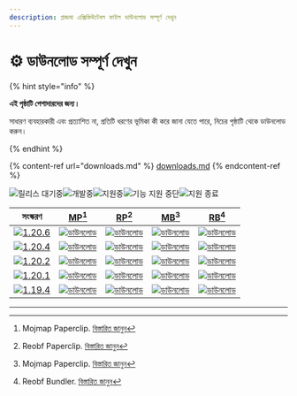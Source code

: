 ```yaml
---
description: প্লাজমা এক্সিকিউটেবল ফাইল ডাউনলোড সম্পূর্ণ দেখুন
---
```


# ⚙️ ডাউনলোড সম্পূর্ণ দেখুন

{% hint style="info" %}

**এই পৃষ্ঠাটি পেশাদারদের জন্য।**

সাধারণ ব্যবহারকারী এবং প্রত্যাশিত না, প্রতিটি ধরণের ভূমিকা কী করে জানা যেতে পারে,
নিচের পৃষ্ঠাটি থেকে ডাউনলোড করুন।

{% endhint %}

{% content-ref url="downloads.md" %}
[downloads.md](downloads.md)
{% endcontent-ref %}

[wtr]: https://badge.plazmamc.org/0/রিলিজ%20অপেক্ষারত

![릴리스 대기중][wtr]![개발중](https://badge.plazmamc.org/1/개발중)![지원중](https://badge.plazmamc.org/2/지원중)![기능 지원 중단](https://badge.plazmamc.org/6/기능%20지원%20중단)![지원 종료](https://badge.plazmamc.org/4/지원%20종료)

|                                      সংস্করণ                                      |                             [MP](#user-content-fn-1)[^1]                             |                             [RP](#user-content-fn-2)[^2]                             |                             [MB](#user-content-fn-3)[^3]                             |                             [RB](#user-content-fn-4)[^4]                             |
| :-------------------------------------------------------------------------------: | :----------------------------------------------------------------------------------: | :----------------------------------------------------------------------------------: | :----------------------------------------------------------------------------------: | :----------------------------------------------------------------------------------: |
| [![1.20.6](https://badge.plazmamc.org/2/1.20.6)](https://git.plazmamc.org/1.20.6) | [![ডাউনলোড](https://badge.plazmamc.org/1/ডাউনলোড)](https://dl.plazmamc.org/1.20.6/0) | [![ডাউনলোড](https://badge.plazmamc.org/1/ডাউনলোড)](https://dl.plazmamc.org/1.20.6/1) | [![ডাউনলোড](https://badge.plazmamc.org/1/ডাউনলোড)](https://dl.plazmamc.org/1.20.6/2) | [![ডাউনলোড](https://badge.plazmamc.org/1/ডাউনলোড)](https://dl.plazmamc.org/1.20.6/3) |
| [![1.20.4](https://badge.plazmamc.org/2/1.20.4)](https://git.plazmamc.org/1.20.4) | [![ডাউনলোড](https://badge.plazmamc.org/1/ডাউনলোড)](https://dl.plazmamc.org/1.20.4/0) | [![ডাউনলোড](https://badge.plazmamc.org/1/ডাউনলোড)](https://dl.plazmamc.org/1.20.4/1) | [![ডাউনলোড](https://badge.plazmamc.org/1/ডাউনলোড)](https://dl.plazmamc.org/1.20.4/2) | [![ডাউনলোড](https://badge.plazmamc.org/1/ডাউনলোড)](https://dl.plazmamc.org/1.20.4/3) |
| [![1.20.2](https://badge.plazmamc.org/4/1.20.2)](https://git.plazmamc.org/1.20.2) | [![ডাউনলোড](https://badge.plazmamc.org/1/ডাউনলোড)](https://dl.plazmamc.org/1.20.2/0) | [![ডাউনলোড](https://badge.plazmamc.org/1/ডাউনলোড)](https://dl.plazmamc.org/1.20.2/1) | [![ডাউনলোড](https://badge.plazmamc.org/1/ডাউনলোড)](https://dl.plazmamc.org/1.20.2/2) | [![ডাউনলোড](https://badge.plazmamc.org/1/ডাউনলোড)](https://dl.plazmamc.org/1.20.2/3) |
| [![1.20.1](https://badge.plazmamc.org/4/1.20.1)](https://git.plazmamc.org/1.20.1) | [![ডাউনলোড](https://badge.plazmamc.org/1/ডাউনলোড)](https://dl.plazmamc.org/1.20.1/0) | [![ডাউনলোড](https://badge.plazmamc.org/1/ডাউনলোড)](https://dl.plazmamc.org/1.20.1/1) | [![ডাউনলোড](https://badge.plazmamc.org/1/ডাউনলোড)](https://dl.plazmamc.org/1.20.1/2) | [![ডাউনলোড](https://badge.plazmamc.org/1/ডাউনলোড)](https://dl.plazmamc.org/1.20.1/3) |
| [![1.19.4](https://badge.plazmamc.org/4/1.19.4)](https://git.plazmamc.org/1.19.4) | [![ডাউনলোড](https://badge.plazmamc.org/1/ডাউনলোড)](https://dl.plazmamc.org/1.19.4/0) | [![ডাউনলোড](https://badge.plazmamc.org/1/ডাউনলোড)](https://dl.plazmamc.org/1.19.4/1) | [![ডাউনলোড](https://badge.plazmamc.org/1/ডাউনলোড)](https://dl.plazmamc.org/1.19.4/2) | [![ডাউনলোড](https://badge.plazmamc.org/1/ডাউনলোড)](https://dl.plazmamc.org/1.19.4/3) |

***

[^1]: Mojmap Paperclip. [বিস্তারিত জানুন](../administration/getting-started#id-2)

[^2]: Reobf Paperclip. [বিস্তারিত জানুন](../administration/getting-started#id-2)

[^3]: Mojmap Paperclip. [বিস্তারিত জানুন](../administration/getting-started#id-2)

[^4]: Reobf Bundler. [বিস্তারিত জানুন](../administration/getting-started#id-2)
